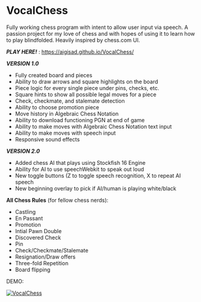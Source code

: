 # VocalChess
Fully working chess program with intent to allow user input via speech. A passion project for my love of chess and with hopes of using it to learn how to play blindfolded. Heavily inspired by chess.com UI.

**_PLAY HERE!_** : https://aigisad.github.io/VocalChess/


**_VERSION 1.0_**
  * Fully created board and pieces
  * Ability to draw arrows and square highlights on the board
  * Piece logic for every single piece under pins, checks, etc.
  * Square hints to show all possible legal moves for a piece
  * Check, checkmate, and stalemate detection
  * Ability to choose promotion piece
  * Move history in Algebraic Chess Notation
  * Ability to download functioning PGN at end of game
  * Ability to make moves with Algebraic Chess Notation text input
  * Ability to make moves with speech input
  * Responsive sound effects
    
**_VERSION 2.0_**
  * Added chess AI that plays using Stockfish 16 Engine
  * Ability for AI to use speechWebkit to speak out loud
  * New toggle buttons (Z to toggle speech recognition, X to repeat AI speech
  * New beginning overlay to pick if AI/human is playing white/black
    
**All Chess Rules** (for fellow chess nerds):
  * Castling
  * En Passant
  * Promotion
  * Intial Pawn Double
  * Discovered Check
  * Pin
  * Check/Checkmate/Stalemate
  * Resignation/Draw offers
  * Three-fold Repetition
  * Board flipping



DEMO: 

[![VocalChess](https://img.youtube.com/vi/cAxslJ05Iow/0.jpg)](https://www.youtube.com/watch?v=cAxslJ05Iow)
